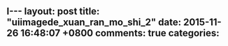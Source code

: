 I---
layout: post
title: "uiimagede_xuan_ran_mo_shi_2"
date: 2015-11-26 16:48:07 +0800
comments: true
categories: 
---

